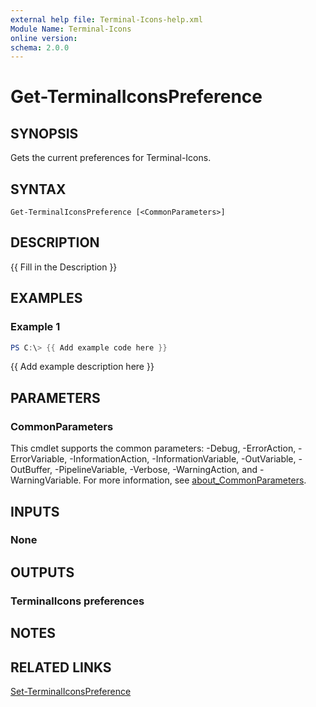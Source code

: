 ```yaml
---
external help file: Terminal-Icons-help.xml
Module Name: Terminal-Icons
online version:
schema: 2.0.0
---
```


# Get-TerminalIconsPreference

## SYNOPSIS
Gets the current preferences for Terminal-Icons.

## SYNTAX

```
Get-TerminalIconsPreference [<CommonParameters>]
```

## DESCRIPTION
{{ Fill in the Description }}

## EXAMPLES

### Example 1
```powershell
PS C:\> {{ Add example code here }}
```

{{ Add example description here }}

## PARAMETERS

### CommonParameters
This cmdlet supports the common parameters: -Debug, -ErrorAction, -ErrorVariable, -InformationAction, -InformationVariable, -OutVariable, -OutBuffer, -PipelineVariable, -Verbose, -WarningAction, and -WarningVariable. For more information, see [about_CommonParameters](http://go.microsoft.com/fwlink/?LinkID=113216).

## INPUTS

### None
## OUTPUTS

### TerminalIcons preferences
## NOTES

## RELATED LINKS

[Set-TerminalIconsPreference]()

